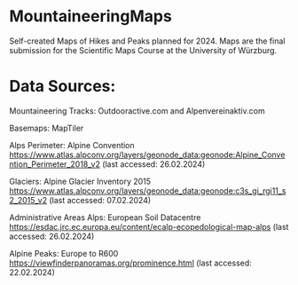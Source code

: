# MountaineeringMaps
Self-created Maps of Hikes and Peaks planned for 2024. Maps are the final submission for the Scientific Maps Course at the University of Würzburg.


# Data Sources:
Mountaineering Tracks: Outdooractive.com and Alpenvereinaktiv.com

Basemaps: MapTiler

Alps Perimeter: Alpine Convention https://www.atlas.alpconv.org/layers/geonode_data:geonode:Alpine_Convention_Perimeter_2018_v2 (last accessed: 26.02.2024)

Glaciers: Alpine Glacier Inventory 2015 https://www.atlas.alpconv.org/layers/geonode_data:geonode:c3s_gi_rgi11_s2_2015_v2 (last accessed: 07.02.2024)

Administrative Areas Alps: European Soil Datacentre https://esdac.jrc.ec.europa.eu/content/ecalp-ecopedological-map-alps (last accessed: 26.02.2024)

Alpine Peaks: Europe to R600 https://viewfinderpanoramas.org/prominence.html (last accessed: 22.02.2024)
